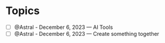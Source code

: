 # Topics

- [ ]  @Astral - December 6, 2023 — AI Tools
- [ ]  @Astral - December 6, 2023 — Create something together